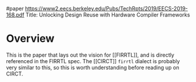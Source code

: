 #paper 
https://www2.eecs.berkeley.edu/Pubs/TechRpts/2019/EECS-2019-168.pdf
Title: Unlocking Design Reuse with Hardware Compiler Frameworks

# Overview
This is the paper that lays out the vision for [[FIRRTL]], and is directly referenced in the FIRRTL spec. The [[CIRCT]] `firrtl` dialect is probably very similar to this, so this is worth understanding before reading up on CIRCT.
